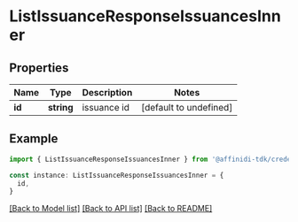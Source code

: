# ListIssuanceResponseIssuancesInner

## Properties

| Name   | Type       | Description | Notes                  |
| ------ | ---------- | ----------- | ---------------------- |
| **id** | **string** | issuance id | [default to undefined] |

## Example

```typescript
import { ListIssuanceResponseIssuancesInner } from '@affinidi-tdk/credential-issuance-client'

const instance: ListIssuanceResponseIssuancesInner = {
  id,
}
```

[[Back to Model list]](../README.md#documentation-for-models) [[Back to API list]](../README.md#documentation-for-api-endpoints) [[Back to README]](../README.md)
